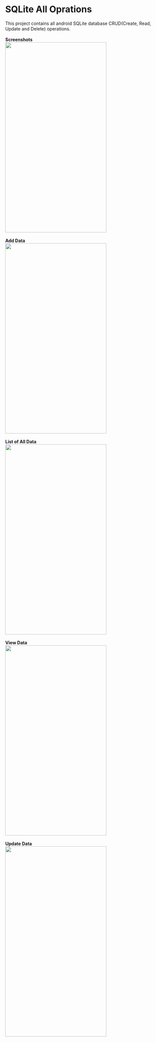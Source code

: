 # SQLite All Oprations

This project contains all android SQLite database CRUD(Create, Read, Update and Delete) operations.</br></br>
**Screenshots**</br>
<img src=https://user-images.githubusercontent.com/34679133/36094327-c489881c-1013-11e8-838c-9136ab4f0f54.png width="320" height="600"/></br></br>
**Add Data**</br>
<img src=https://user-images.githubusercontent.com/34679133/36094423-31dbf53a-1014-11e8-8467-eecd2f478572.png width="320" height="600"/></br></br>
**List of All Data**</br>
<img src=https://user-images.githubusercontent.com/34679133/36094914-0cf052e6-1016-11e8-84d7-0fe1a7086bb7.png width="320" height="600"/></br></br>
**View Data**</br>
<img src=https://user-images.githubusercontent.com/34679133/36094932-200887f4-1016-11e8-8c39-ee4e4efa28ab.png width="320" height="600"/></br></br>
**Update Data**</br>
<img src=https://user-images.githubusercontent.com/34679133/36095238-60589c8a-1017-11e8-8e2d-eb7ae126a753.png width="320" height="600"/></br></br>
